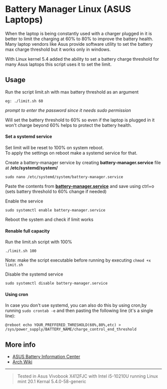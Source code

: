 # Battery Manager Linux (ASUS Laptops)

When the laptop is being constantly used with a charger plugged in it is better to limit the charging at 60% to 80% to improve the battery health.
Many laptop vendors like Asus provide software utility to set the battery max charge threshold but it works only in windows.

With Linux kernel 5.4 added the ability to set a battery charge threshold for many Asus laptops this script uses it to set the limit.

## Usage
Run the script limit.sh with max battery threshold as an argument

`eg: ./limit.sh 60`

*prompt to enter the password since it needs sudo permission*

Will set the battery threshold to 60% so even if the laptop is plugged in it won't charge beyond 60% helps to protect the battery health.

#### Set a systemd service

Set limit will be reset to 100% on system reboot.\
To apply the settings on reboot make a systemd service for that.

Create a battery-manager service by creating **battery-manager.service** file at **/etc/systemd/system/** 

`sudo nano /etc/systemd/system/battery-manager.service`

Paste the contents from [**battery-manager.service**](https://raw.githubusercontent.com/shazx06/battery-manager-linux/main/battery-manager.service) and save using ctrl+o (sets battery threshold to 60% change if needed)

Enable the service 

`sudo systemctl enable battery-manager.service`

Reboot the system and check if limit works

#### Renable full capacity 

Run the limit.sh script with 100%

`./limit.sh 100`

Note: make the script executable before running by executing 
`chmod +x limit.sh`

Disable the systemd service 

`sudo systemctl disable battery-manager.service`
#### Using cron
In case you don't use systemd, you can also do this by using cron,by running  `sudo crontab -e` and then pasting the following line (it's a single line):

```@reboot echo YOUR_PREFFERED_THRESHOLD(60%,80%,etc) > /sys/power_supply/BATTERY_NAME/charge_control_end_threshold```

## More info
* [ASUS Battery Information Center](https://www.asus.com/support/FAQ/1038475/)
* [Arch Wiki](https://wiki.archlinux.org/index.php/Laptop/ASUS#Battery_charge_threshold)


-----
>Tested in Asus Vivobook X412FJC with Intel i5-10210U running Linux mint 20.1 Kernal 5.4.0-58-generic
